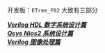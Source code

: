 
开发板：`ETree_F02`  大致有三部分  

***[Verilog HDL 数字系统设计篇](./doc/VerilogHDL数字系统设计篇.md)***  
***[Qsys Nios2 系统设计篇](./doc/QsysNios2系统设计篇.md)***  
***[Verilog 图像处理篇](./doc/Verilog图像处理篇.md)***  

